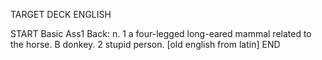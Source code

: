 TARGET DECK
ENGLISH

START
Basic
Ass1
Back: n. 1 a four-legged long-eared mammal related to the horse. B donkey. 2 stupid person. [old english from latin]
END
